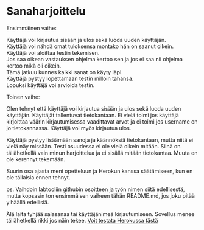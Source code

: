 # Sanaharjoittelu

Ensimmäinen vaihe:

Käyttäjä voi kirjautua sisään ja ulos sekä luoda uuden käyttäjän. <br />
Käyttäjä voi nähdä omat tuloksensa montako hän on saanut oikein. <br />
Käyttäjä voi aloittaa testin tekemisen. <br />
Jos saa oikean vastauksen ohjelma kertoo sen ja jos ei saa nii ohjelma kertoo mikä oli oikein. <br />
Tämä jatkuu kunnes kaikki sanat on käyty läpi. <br />
Käyttäjä pystyy lopettamaan testin milloin tahansa. <br />
Lopuksi käyttäjä voi arvioida testin.


Toinen vaihe:

Olen tehnyt että käyttäjä voi kirjautua sisään ja ulos sekä luoda uuden käyttäjän. Käyttäjät tallentuvat tietokantaan. Ei vielä toimi jos käyttäjä kirjoittaa väärin kirjautumisessa vaadittavat arvot ja ei toimi jos username on jo tietokannassa. Käyttäjä voi myös kirjautua ulos.

Käyttäjä pystyy lisäämään sanoja ja käännöksiä tietokantaan, mutta niitä ei vielä näy missään. Testi osuudessa ei ole vielä oikein mitään. Siinä on tällähetkellä vain minun harjoittelua ja ei sisällä mitään tietokantaa.
Muuta en ole kerennyt tekemään.

Suurin osa ajasta meni opetteluun ja Herokun kanssa säätämiseen, kun en ole tällaisia ennen tehnyt.

ps. Vaihdoin labtooliin githubin osoitteen ja työn nimen siitä edellisestä, mutta kopsasin ton ensimmäisen vaiheen tähän README.md, jos joku pitää ylhäällä edellisiä.

Älä laita tyhjää salasanaa tai käyttäjänimeä kirjautumiseen. Sovellus menee tällähetkellä rikki jos näin tekee.
[Voit testata Herokussa tästä](https://sanakortit.herokuapp.com/) <br />

